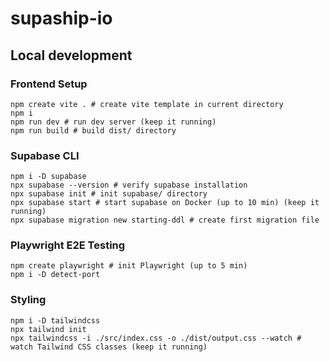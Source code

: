 # supaship-io

## Local development

### Frontend Setup

```
npm create vite . # create vite template in current directory
npm i
npm run dev # run dev server (keep it running)
npm run build # build dist/ directory
```

### Supabase CLI

```
npm i -D supabase
npx supabase --version # verify supabase installation
npx supabase init # init supabase/ directory
npx supabase start # start supabase on Docker (up to 10 min) (keep it running)
npx supabase migration new starting-ddl # create first migration file
```

### Playwright E2E Testing

```
npm create playwright # init Playwright (up to 5 min)
npm i -D detect-port
```

### Styling

```
npm i -D tailwindcss
npx tailwind init
npx tailwindcss -i ./src/index.css -o ./dist/output.css --watch # watch Tailwind CSS classes (keep it running)
```